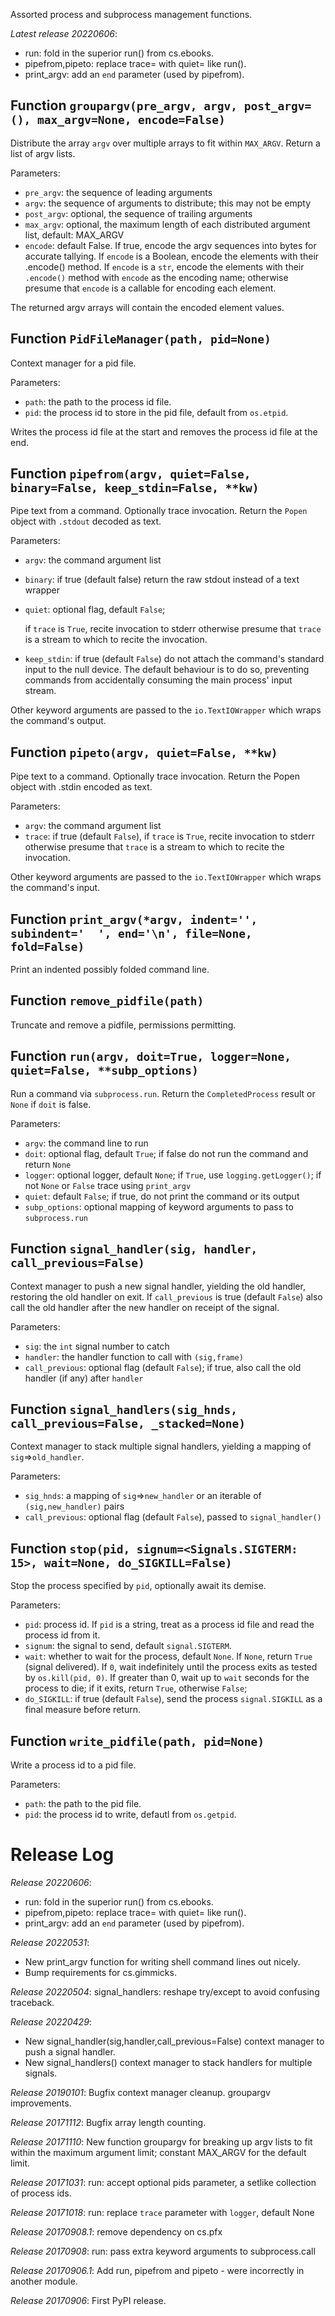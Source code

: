 Assorted process and subprocess management functions.

*Latest release 20220606*:
* run: fold in the superior run() from cs.ebooks.
* pipefrom,pipeto: replace trace= with quiet= like run().
* print_argv: add an `end` parameter (used by pipefrom).

## Function `groupargv(pre_argv, argv, post_argv=(), max_argv=None, encode=False)`

Distribute the array `argv` over multiple arrays
to fit within `MAX_ARGV`.
Return a list of argv lists.

Parameters:
* `pre_argv`: the sequence of leading arguments
* `argv`: the sequence of arguments to distribute; this may not be empty
* `post_argv`: optional, the sequence of trailing arguments
* `max_argv`: optional, the maximum length of each distributed
  argument list, default: MAX_ARGV
* `encode`: default False.
  If true, encode the argv sequences into bytes for accurate tallying.
  If `encode` is a Boolean,
  encode the elements with their .encode() method.
  If `encode` is a `str`, encode the elements with their `.encode()`
  method with `encode` as the encoding name;
  otherwise presume that `encode` is a callable
  for encoding each element.

The returned argv arrays will contain the encoded element values.

## Function `PidFileManager(path, pid=None)`

Context manager for a pid file.

Parameters:
* `path`: the path to the process id file.
* `pid`: the process id to store in the pid file,
  default from `os.etpid`.

Writes the process id file at the start
and removes the process id file at the end.

## Function `pipefrom(argv, quiet=False, binary=False, keep_stdin=False, **kw)`

Pipe text from a command.
Optionally trace invocation.
Return the `Popen` object with `.stdout` decoded as text.

Parameters:
* `argv`: the command argument list
* `binary`: if true (default false)
  return the raw stdout instead of a text wrapper
* `quiet`: optional flag, default `False`;

  if `trace` is `True`, recite invocation to stderr
  otherwise presume that `trace` is a stream
  to which to recite the invocation.
* `keep_stdin`: if true (default `False`)
  do not attach the command's standard input to the null device.
  The default behaviour is to do so,
  preventing commands from accidentally
  consuming the main process' input stream.

Other keyword arguments are passed to the `io.TextIOWrapper`
which wraps the command's output.

## Function `pipeto(argv, quiet=False, **kw)`

Pipe text to a command.
Optionally trace invocation.
Return the Popen object with .stdin encoded as text.

Parameters:
* `argv`: the command argument list
* `trace`: if true (default `False`),
  if `trace` is `True`, recite invocation to stderr
  otherwise presume that `trace` is a stream
  to which to recite the invocation.

Other keyword arguments are passed to the `io.TextIOWrapper`
which wraps the command's input.

## Function `print_argv(*argv, indent='', subindent='  ', end='\n', file=None, fold=False)`

Print an indented possibly folded command line.

## Function `remove_pidfile(path)`

Truncate and remove a pidfile, permissions permitting.

## Function `run(argv, doit=True, logger=None, quiet=False, **subp_options)`

Run a command via `subprocess.run`.
Return the `CompletedProcess` result or `None` if `doit` is false.

Parameters:
* `argv`: the command line to run
* `doit`: optional flag, default `True`;
  if false do not run the command and return `None`
* `logger`: optional logger, default `None`;
  if `True`, use `logging.getLogger()`;
  if not `None` or `False` trace using `print_argv`
* `quiet`: default `False`; if true, do not print the command or its output
* `subp_options`: optional mapping of keyword arguments
  to pass to `subprocess.run`

## Function `signal_handler(sig, handler, call_previous=False)`

Context manager to push a new signal handler,
yielding the old handler,
restoring the old handler on exit.
If `call_previous` is true (default `False`)
also call the old handler after the new handler on receipt of the signal.

Parameters:
* `sig`: the `int` signal number to catch
* `handler`: the handler function to call with `(sig,frame)`
* `call_previous`: optional flag (default `False`);
  if true, also call the old handler (if any) after `handler`

## Function `signal_handlers(sig_hnds, call_previous=False, _stacked=None)`

Context manager to stack multiple signal handlers,
yielding a mapping of `sig`=>`old_handler`.

Parameters:
* `sig_hnds`: a mapping of `sig`=>`new_handler`
  or an iterable of `(sig,new_handler)` pairs
* `call_previous`: optional flag (default `False`), passed
  to `signal_handler()`

## Function `stop(pid, signum=<Signals.SIGTERM: 15>, wait=None, do_SIGKILL=False)`

Stop the process specified by `pid`, optionally await its demise.

Parameters:
* `pid`: process id.
  If `pid` is a string, treat as a process id file and read the
  process id from it.
* `signum`: the signal to send, default `signal.SIGTERM`.
* `wait`: whether to wait for the process, default `None`.
  If `None`, return `True` (signal delivered).
  If `0`, wait indefinitely until the process exits as tested by
  `os.kill(pid, 0)`.
  If greater than 0, wait up to `wait` seconds for the process to die;
  if it exits, return `True`, otherwise `False`;
* `do_SIGKILL`: if true (default `False`),
  send the process `signal.SIGKILL` as a final measure before return.

## Function `write_pidfile(path, pid=None)`

Write a process id to a pid file.

Parameters:
* `path`: the path to the pid file.
* `pid`: the process id to write, defautl from `os.getpid`.

# Release Log



*Release 20220606*:
* run: fold in the superior run() from cs.ebooks.
* pipefrom,pipeto: replace trace= with quiet= like run().
* print_argv: add an `end` parameter (used by pipefrom).

*Release 20220531*:
* New print_argv function for writing shell command lines out nicely.
* Bump requirements for cs.gimmicks.

*Release 20220504*:
signal_handlers: reshape try/except to avoid confusing traceback.

*Release 20220429*:
* New signal_handler(sig,handler,call_previous=False) context manager to push a signal handler.
* New signal_handlers() context manager to stack handlers for multiple signals.

*Release 20190101*:
Bugfix context manager cleanup. groupargv improvements.

*Release 20171112*:
Bugfix array length counting.

*Release 20171110*:
New function groupargv for breaking up argv lists to fit within the maximum argument limit; constant MAX_ARGV for the default limit.

*Release 20171031*:
run: accept optional pids parameter, a setlike collection of process ids.

*Release 20171018*:
run: replace `trace` parameter with `logger`, default None

*Release 20170908.1*:
remove dependency on cs.pfx

*Release 20170908*:
run: pass extra keyword arguments to subprocess.call

*Release 20170906.1*:
Add run, pipefrom and pipeto - were incorrectly in another module.

*Release 20170906*:
First PyPI release.
